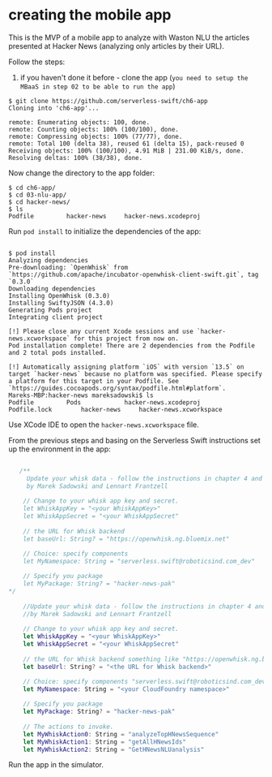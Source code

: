 # creating the mobile app

This is the MVP of a mobile app to analyze with Waston NLU the articles presented at Hacker News (analyzing only articles by their URL).

Follow the steps:

1. if you haven't done it before - clone the app (`you need to setup the MBaaS in step 02 to be able to run the app`)
```
$ git clone https://github.com/serverless-swift/ch6-app
Cloning into 'ch6-app'...

remote: Enumerating objects: 100, done.
remote: Counting objects: 100% (100/100), done.
remote: Compressing objects: 100% (77/77), done.
remote: Total 100 (delta 38), reused 61 (delta 15), pack-reused 0
Receiving objects: 100% (100/100), 4.91 MiB | 231.00 KiB/s, done.
Resolving deltas: 100% (38/38), done.
```

Now change the directory to the app folder:

```
$ cd ch6-app/
$ cd 03-nlu-app/
$ cd hacker-news/
$ ls
Podfile			hacker-news		hacker-news.xcodeproj
```

Run `pod install` to initialize the dependencies of the app:

```

$ pod install
Analyzing dependencies
Pre-downloading: `OpenWhisk` from `https://github.com/apache/incubator-openwhisk-client-swift.git`, tag `0.3.0`
Downloading dependencies
Installing OpenWhisk (0.3.0)
Installing SwiftyJSON (4.3.0)
Generating Pods project
Integrating client project

[!] Please close any current Xcode sessions and use `hacker-news.xcworkspace` for this project from now on.
Pod installation complete! There are 2 dependencies from the Podfile and 2 total pods installed.

[!] Automatically assigning platform `iOS` with version `13.5` on target `hacker-news` because no platform was specified. Please specify a platform for this target in your Podfile. See `https://guides.cocoapods.org/syntax/podfile.html#platform`.
Mareks-MBP:hacker-news mareksadowski$ ls
Podfile			Pods			hacker-news.xcodeproj
Podfile.lock		hacker-news		hacker-news.xcworkspace

```

Use XCode IDE to open the `hacker-news.xcworkspace` file.

From the previous steps and basing on the Serverless Swift instructions set up the environment in the app:

```swift

   /**
     Update your whisk data - follow the instructions in chapter 4 and chapter 6 of Serverless Swift@Apress 2020
     by Marek Sadowski and Lennart Frantzell
     
    // Change to your whisk app key and secret.
    let WhiskAppKey = "<your WhiskAppKey>"
    let WhiskAppSecret = "<your WhiskAppSecret"
    
    // the URL for Whisk backend
    let baseUrl: String? = "https://openwhisk.ng.bluemix.net"

    // Choice: specify components
    let MyNamespace: String = "serverless.swift@roboticsind.com_dev"
    
    // Specify you package
    let MyPackage: String? = "hacker-news-pak"
*/
    
    //Update your whisk data - follow the instructions in chapter 4 and chapter 6 of Serverless Swift@Apress 2020
    //by Marek Sadowski and Lennart Frantzell
     
    // Change to your whisk app key and secret.
    let WhiskAppKey = "<your WhiskAppKey>"
    let WhiskAppSecret = "<your WhiskAppSecret"
    
    // the URL for Whisk backend something like "https://openwhisk.ng.bluemix.net"
    let baseUrl: String? = "<the URL for Whisk backend>"

    // Choice: specify components "serverless.swift@roboticsind.com_dev"
    let MyNamespace: String = "<your CloudFoundry namespace>"
    
    // Specify you package
    let MyPackage: String? = "hacker-news-pak"
    
    // The actions to invoke.
    let MyWhiskAction0: String = "analyzeTopHNewsSequence"
    let MyWhiskAction1: String = "getAllHNewsIds"
    let MyWhiskAction2: String = "GetHNewsNLUanalysis"


```

Run the app in the simulator.
